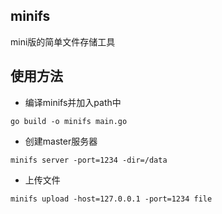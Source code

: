 ## minifs
mini版的简单文件存储工具

## 使用方法
- 编译minifs并加入path中
```
go build -o minifs main.go
```
- 创建master服务器
```
minifs server -port=1234 -dir=/data
```
- 上传文件
```
minifs upload -host=127.0.0.1 -port=1234 file
```